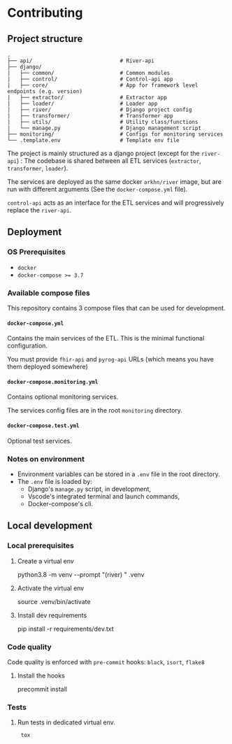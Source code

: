 # Contributing

## Project structure

    .
    ├── api/                            # River-api
    ├── django/
    |   ├── common/                     # Common modules
    |   ├── control/                    # Control-api app
    |   ├── core/                       # App for framework level endpoints (e.g. version)
    |   ├── extractor/                  # Extractor app
    |   ├── loader/                     # Loader app
    |   ├── river/                      # Django project config
    |   ├── transformer/                # Transformer app
    |   ├── utils/                      # Utility class/functions
    |   └── manage.py                   # Django management script
    ├── monitoring/                     # Configs for monitoring services
    └── .template.env                   # Template env file

The project is mainly structured as a django project (except for the `river-api`) : The codebase is shared between all ETL services (`extractor`, `transformer`, `loader`).

The services are deployed as the same docker `arkhn/river` image, but are run with different arguments (See the `docker-compose.yml` file).

`control-api` acts as an interface for the ETL services and will progressively replace the `river-api`.

## Deployment

### OS Prerequisites

* `docker`
* `docker-compose >= 3.7`

### Available compose files

This repository contains 3 compose files that can be used for development.

#### `docker-compose.yml`

Contains the main services of the ETL. This is the minimal functional configuration.

You must provide `fhir-api` and `pyrog-api` URLs (which means you have them deployed somewhere)

#### `docker-compose.monitoring.yml`

Contains optional monitoring services.

The services config files are in the root `monitoring` directory.

#### `docker-compose.test.yml`

Optional test services.

### Notes on environment

* Environment variables can be stored in a `.env` file in the root directory.
* The `.env` file is loaded by:
  * Django's `manage.py` script, in development,
  * Vscode's integrated terminal and launch commands,
  * Docker-compose's cli.

## Local development

### Local prerequisites

1. Create a virtual env

    python3.8 -m venv --prompt "(river) " .venv

2. Activate the virtual env

    source .venv/bin/activate

3. Install dev requirements

    pip install -r requirements/dev.txt

### Code quality

Code quality is enforced with `pre-commit` hooks: `black`, `isort`, `flake8`

1. Install the hooks

    precommit install

### Tests

1. Run tests in dedicated virtual env.

        tox
